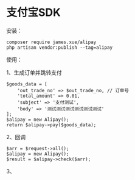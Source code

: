 支付宝SDK
======

安装：

    composer require james.xue/alipay
    php artisan vendor:publish --tag=alipay

使用：

1、生成订单并跳转支付

    $goods_data = [
        'out_trade_no' => $out_trade_no, // 订单号
        'total_amount' => 0.01,
        'subject' => '支付测试',
        'body' => '测试测试测试测试测试测试'
    ];
    $alipay = new Alipay();
    return $alipay->pay($goods_data);

2、回调

    $arr = $request->all();
    $alipay = new Alipay();
    $result = $alipay->check($arr);

3、